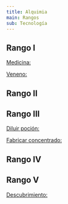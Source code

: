 ```yaml
---
title: Alquimia
main: Rangos
sub: Tecnología
---
```


## Rango I

<u>Medicina:</u> 

<u>Veneno:</u> 

## Rango II



## Rango III

<u>Diluir poción:</u> 

<u>Fabricar concentrado:</u> 

## Rango IV



## Rango V

<u>Descubrimiento:</u> 